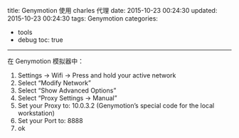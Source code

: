 title: Genymotion 使用 charles 代理
date: 2015-10-23 00:24:30
updated: 2015-10-23 00:24:30
tags: Genymotion
categories:
  - tools
  - debug
toc: true
---

在 Genymotion 模拟器中：

1. Settings -> Wifi -> Press and hold your active network
2. Select “Modify Network”
3. Select “Show Advanced Options”
4. Select “Proxy Settings -> Manual”
5. Set your Proxy to: 10.0.3.2 (Genymotion’s special code for the local workstation)
6. Set your Port to: 8888
7. ok


